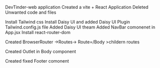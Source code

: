 DevTinder-web application
Created a vite + React Application
Deleted Unwanted code and files

Install Tailwind css
Install Daisy UI and added Daisy UI Plugin Tailwind.config.js file
Added Daisy UI theam
Added NavBar comonenet in App.jsx
Install react-router-dom

Created BrowserRouter ->Routes-> Route=/Body >childern routes

Created Outlet in Body component

Created fixed Footer comonent
